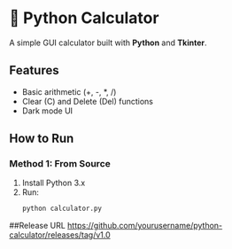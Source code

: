 # 🧮 Python Calculator  

A simple GUI calculator built with **Python** and **Tkinter**.  

## Features  
- Basic arithmetic (+, -, *, /)  
- Clear (C) and Delete (Del) functions  
- Dark mode UI  

## How to Run  
### Method 1: From Source  
1. Install Python 3.x  
2. Run:  
   ```bash
   python calculator.py

##Release URL
https://github.com/yourusername/python-calculator/releases/tag/v1.0

